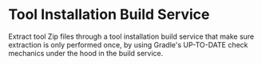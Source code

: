 # Tool Installation Build Service

Extract tool Zip files through a tool installation build service that make sure extraction is only performed once,
by using Gradle's UP-TO-DATE check mechanics under the hood in the build service.
